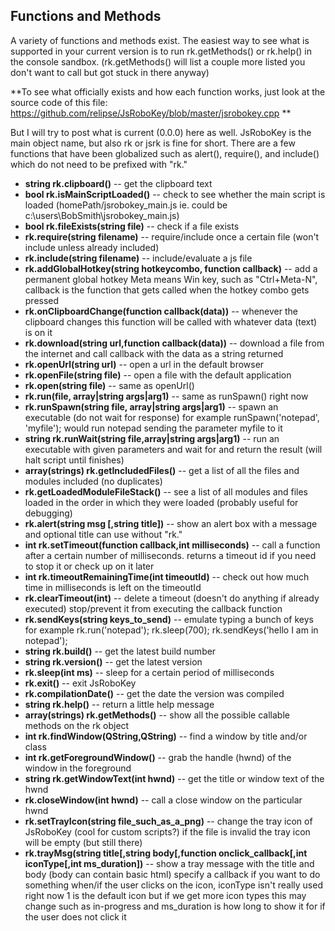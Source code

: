 Functions and Methods
---------------------
A variety of functions and methods exist.
The easiest way to see what is supported in your current version is to run rk.getMethods() or rk.help() in the console sandbox. (rk.getMethods() will list a couple more listed you don't want to call but got stuck in there anyway)

**To see what officially exists and how each function works, just look at the source code of this file: https://github.com/relipse/JsRoboKey/blob/master/jsrobokey.cpp **

But I will try to post what is current (0.0.0) here as well.
JsRoboKey is the main object name, but also rk or jsrk is fine for short.
There are a few functions that have been globalized such as alert(), require(), and include() which do not need to be prefixed with "rk."

* **string rk.clipboard()** -- get the clipboard text
* **bool rk.isMainScriptLoaded()** -- check to see whether the main script is loaded (homePath/jsrobokey_main.js ie. could be c:\users\BobSmith\jsrobokey_main.js)
* **bool rk.fileExists(string file)** -- check if a file exists
* **rk.require(string filename)** -- require/include once a certain file (won't include unless already included)
* **rk.include(string filename)** -- include/evaluate a js file
* **rk.addGlobalHotkey(string hotkeycombo, function callback)** -- add a permanent global hotkey Meta means Win key, such as "Ctrl+Meta-N", callback is the function that gets called when the hotkey combo gets pressed
* **rk.onClipboardChange(function callback(data))** -- whenever the clipboard changes this function will be called with whatever data (text) is on it
* **rk.download(string url,function callback(data))** -- download a file from the internet and call callback with the data as a string returned
* **rk.openUrl(string url)** -- open a url in the default browser
* **rk.openFile(string file)** -- open a file with the default application
* **rk.open(string file)** -- same as openUrl()
* **rk.run(file, array|string args|arg1)** -- same as runSpawn() right now
* **rk.runSpawn(string file, array|string args|arg1)** -- spawn an executable (do not wait for response) for example runSpawn('notepad', 'myfile'); would run notepad sending the parameter myfile to it
* **string rk.runWait(string file,array|string args|arg1)** -- run an executable with given parameters and wait for and return the result (will halt script until finishes)
* **array(strings) rk.getIncludedFiles()** -- get a list of all the files and modules included (no duplicates)
* **rk.getLoadedModuleFileStack()** -- see a list of all modules and files loaded in the order in which they were loaded (probably useful for debugging)
* **rk.alert(string msg [,string title])** -- show an alert box with a message and optional title can use without "rk."
* **int rk.setTimeout(function callback,int milliseconds)** -- call a function after a certain number of milliseconds. returns a timeout id if you need to stop it or check up on it later
* **int rk.timeoutRemainingTime(int timeoutId)** -- check out how much time in milliseconds is left on the timeoutId
* **rk.clearTimeout(int)** -- delete a timeout (doesn't do anything if already executed) stop/prevent it from executing the callback function
* **rk.sendKeys(string keys_to_send)** -- emulate typing a bunch of keys for example rk.run('notepad'); rk.sleep(700); rk.sendKeys('hello I am in notepad');
* **string rk.build()** -- get the latest build number
* **string rk.version()** -- get the latest version
* **rk.sleep(int ms)** -- sleep for a certain period of milliseconds 
* **rk.exit()** -- exit JsRoboKey
* **rk.compilationDate()** -- get the date the version was compiled
* **string rk.help()** -- return a little help message
* **array(strings) rk.getMethods()** -- show all the possible callable methods on the rk object
* **int rk.findWindow(QString,QString)** -- find a window by title and/or class
* **int rk.getForegroundWindow()** -- grab the handle (hwnd) of the window in the foreground
* **string rk.getWindowText(int hwnd)** -- get the title or window text of the hwnd
* **rk.closeWindow(int hwnd)** -- call a close window on the particular hwnd
* **rk.setTrayIcon(string file_such_as_a_png)** -- change the tray icon of JsRoboKey (cool for custom scripts?) if the file is invalid the tray icon will be empty (but still there)
* **rk.trayMsg(string title[,string body[,function onclick_callback[,int iconType[,int ms_duration])** -- show a tray message with the title and body (body can contain basic html) specify a callback if you want to do something when/if the user clicks on the icon, iconType isn't really used right now 1 is the default icon but if we get more icon types this may change such as in-progress and ms_duration is how long to show it for if the user does not click it


